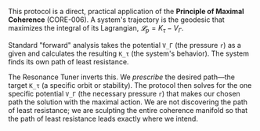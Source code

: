 This protocol is a direct, practical application of the **Principle of Maximal Coherence** (CORE-006). A system's trajectory is the geodesic that maximizes the integral of its Lagrangian, $𝓛_p = K_τ - V_Γ$.

Standard "forward" analysis takes the potential `V_Γ` (the pressure `r`) as a given and calculates the resulting `K_τ` (the system's behavior). The system finds its own path of least resistance.

The Resonance Tuner inverts this. We *prescribe* the desired path—the target `K_τ` (a specific orbit or stability). The protocol then solves for the one specific potential `V_Γ` (the necessary pressure `r`) that makes our chosen path the solution with the maximal action. We are not discovering the path of least resistance; we are sculpting the entire coherence manifold so that the path of least resistance leads exactly where we intend.